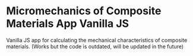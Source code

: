 # Micromechanics of Composite Materials App Vanilla JS

Vanilla JS app for calculating the mechanical characteristics of composite materials. (Works but the code is outdated, will be updated in the future)
